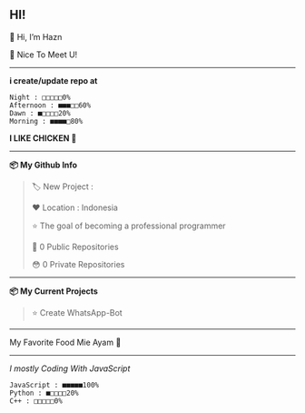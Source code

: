 HI!
---

👋 Hi, I’m Hazn

🙂 Nice To Meet U!

---

**i create/update repo at**
```text
Night : □□□□□0%
Afternoon : ■■■□□60%
Dawn : ■□□□□20%
Morning : ■■■■□80%
```
**I LIKE CHICKEN 🍗**

----

**📦 My Github Info**

> 🏷️ New Project : 
 > 
> ❤️ Location : Indonesia
 > 
> ⭐ The goal of becoming a professional programmer
 > 
> 🙂 0 Public Repositories 
 > 
> 😳 0 Private Repositories  

---
**📦 My Current Projects**
> ⭐ Create WhatsApp-Bot
---

My Favorite Food Mie Ayam 🍜

---
*I mostly Coding With JavaScript*
```text
JavaScript : ■■■■■100%
Python : ■□□□□20%
C++ : □□□□□0%
```

